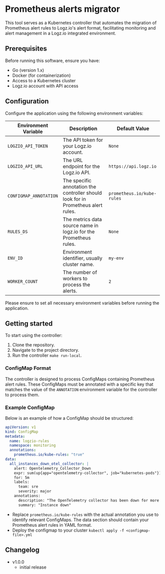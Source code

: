 # Prometheus alerts migrator
This tool serves as a Kubernetes controller that automates the migration of Prometheus alert rules to Logz.io's alert format, facilitating monitoring and alert management in a Logz.io integrated environment.

## Prerequisites
Before running this software, ensure you have:
- Go (version 1.x)
- Docker (for containerization)
- Access to a Kubernetes cluster
- Logz.io account with API access

## Configuration

Configure the application using the following environment variables:

| Environment Variable   | Description                                                                        | Default Value              |
|------------------------|------------------------------------------------------------------------------------|----------------------------|
| `LOGZIO_API_TOKEN`     | The API token for your Logz.io account.                                            | `None`                     |
| `LOGZIO_API_URL`       | The URL endpoint for the Logz.io API.                                              | `https://api.logz.io`      |
| `CONFIGMAP_ANNOTATION` | The specific annotation the controller should look for in Prometheus alert rules.  | `prometheus.io/kube-rules` |
| `RULES_DS`             | The metrics data source name in logz.io for the Prometheus rules.                  | `None`                     |
| `ENV_ID`               | Environment identifier, usually cluster name.                                      | `my-env`                   |
| `WORKER_COUNT`         | The number of workers to process the alerts.                                       | `2`                        |

Please ensure to set all necessary environment variables before running the application.

## Getting started
To start using the controller:

1. Clone the repository.
2. Navigate to the project directory.
3. Run the controller `make run-local`.

### ConfigMap Format
The controller is designed to process ConfigMaps containing Prometheus alert rules. These ConfigMaps must be annotated with a specific key that matches the value of the `ANNOTATION` environment variable for the controller to process them.

### Example ConfigMap

Below is an example of how a ConfigMap should be structured:

```yaml
apiVersion: v1
kind: ConfigMap
metadata:
  name: logzio-rules
  namespace: monitoring
  annotations:
    prometheus.io/kube-rules: "true"
data:
  all_instances_down_otel_collector: |
    alert: Opentelemetry_Collector_Down
    expr: sum(up{app="opentelemetry-collector", job="kubernetes-pods"}) == 0
    for: 5m
    labels:
      team: sre
      severity: major
    annotations:
      description: "The OpenTelemetry collector has been down for more than 5 minutes."
      summary: "Instance down"
```
- Replace `prometheus.io/kube-rules` with the actual annotation you use to identify relevant ConfigMaps. The data section should contain your Prometheus alert rules in YAML format.
- Deploy the configmap to your cluster `kubectl apply -f <configmap-file>.yml`

## Changelog
- v1.0.0
  - initial release 